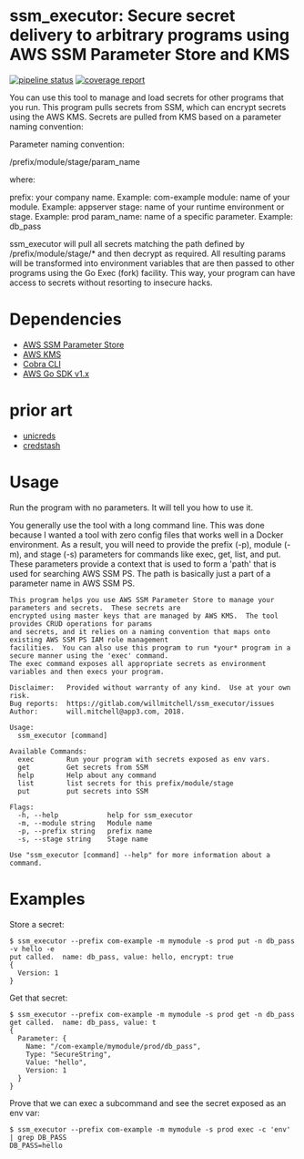 # ssm_executor: Secure secret delivery to arbitrary programs using AWS SSM Parameter Store and KMS

[![pipeline status](https://gitlab.com/willmitchell/ssm_executor/badges/master/pipeline.svg)](https://gitlab.com/willmitchell/ssm_executor/commits/master)
[![coverage report](https://gitlab.com/willmitchell/ssm_executor/badges/master/coverage.svg)](https://gitlab.com/willmitchell/ssm_executor/commits/master)


You can use this tool to manage and load secrets for other programs that you run.
This program pulls secrets from SSM, which can encrypt secrets using the AWS KMS.
Secrets are pulled from KMS based on a parameter naming convention:

Parameter naming convention:

 /prefix/module/stage/param_name
 
where:

 prefix: your company name. Example: com-example
 module: name of your module. Example: appserver
 stage: name of your runtime environment or stage.  Example: prod
 param_name: name of a specific parameter.  Example: db_pass
 
ssm_executor will pull all secrets matching the path defined by 
/prefix/module/stage/* and then decrypt as required.  All resulting 
params will be transformed into environment variables that are then passed
to other programs using the Go Exec (fork) facility.  This way, 
your program can have access to secrets without resorting to insecure hacks.

# Dependencies

- [AWS SSM Parameter Store](https://docs.aws.amazon.com/systems-manager/latest/userguide/systems-manager-paramstore.html)
- [AWS KMS](https://aws.amazon.com/kms/)
- [Cobra CLI](https://github.com/spf13/cobra)
- [AWS Go SDK v1.x](https://docs.aws.amazon.com/sdk-for-go/api/)

# prior art

- [unicreds](https://github.com/Versent/unicreds)
- [credstash](https://github.com/fugue/credstash)

# Usage

Run the program with no parameters.  It will tell you how to use it.

You generally use the tool with a long command line.  This was done because I wanted a tool with zero config files
that works well in a Docker environment.  As a result, you will need to provide the prefix (-p), 
module (-m), and stage (-s) parameters for commands like exec, get, list, and put.  These parameters provide
a context that is used to form a 'path' that is used for searching AWS SSM PS.  The path is basically just a 
part of a parameter name in AWS SSM PS.

```
This program helps you use AWS SSM Parameter Store to manage your parameters and secrets.  These secrets are
encrypted using master keys that are managed by AWS KMS.  The tool provides CRUD operations for params 
and secrets, and it relies on a naming convention that maps onto existing AWS SSM PS IAM role management 
facilities.  You can also use this program to run *your* program in a secure manner using the 'exec' command.
The exec command exposes all appropriate secrets as environment variables and then execs your program.  

Disclaimer:   Provided without warranty of any kind.  Use at your own risk.  
Bug reports:  https://gitlab.com/willmitchell/ssm_executor/issues
Author:       will.mitchell@app3.com, 2018.

Usage:
  ssm_executor [command]

Available Commands:
  exec        Run your program with secrets exposed as env vars.
  get         Get secrets from SSM
  help        Help about any command
  list        list secrets for this prefix/module/stage
  put         put secrets into SSM

Flags:
  -h, --help            help for ssm_executor
  -m, --module string   Module name
  -p, --prefix string   prefix name
  -s, --stage string    Stage name

Use "ssm_executor [command] --help" for more information about a command.

```

# Examples

Store a secret:

```
$ ssm_executor --prefix com-example -m mymodule -s prod put -n db_pass -v hello -e
put called.  name: db_pass, value: hello, encrypt: true
{
  Version: 1
}

```

Get that secret:
```
$ ssm_executor --prefix com-example -m mymodule -s prod get -n db_pass
get called.  name: db_pass, value: t
{
  Parameter: {
    Name: "/com-example/mymodule/prod/db_pass",
    Type: "SecureString",
    Value: "hello",
    Version: 1
  }
}
```
Prove that we can exec a subcommand and see the secret exposed as an env var:

```
$ ssm_executor --prefix com-example -m mymodule -s prod exec -c 'env' | grep DB_PASS
DB_PASS=hello

```

